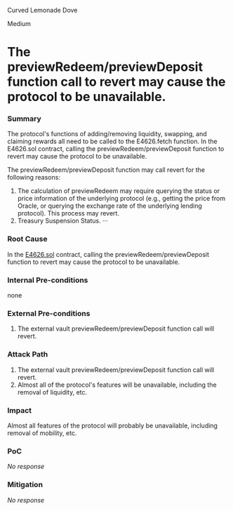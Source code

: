 Curved Lemonade Dove

Medium

# The previewRedeem/previewDeposit function call to revert may cause the protocol to be unavailable.

### Summary

The protocol's functions of adding/removing liquidity, swapping, and claiming rewards all need to be called to the E4626.fetch function.
In the E4626.sol contract, calling the previewRedeem/previewDeposit function to revert may cause the protocol to be unavailable.

The previewRedeem/previewDeposit function may call revert for the following reasons:
1. The calculation of previewRedeem may require querying the status or price information of the underlying protocol (e.g., getting the price from Oracle, or querying the exchange rate of the underlying lending protocol). This process may revert.
2. Treasury Suspension Status.
···



### Root Cause

In the [E4626.sol](https://github.com/sherlock-audit/2025-04-burve/blob/44cba36e2a0c3cd7b6999459bf7746db92f8cc0a/Burve/src/multi/vertex/E4626.sol#L55-L57) contract, calling the previewRedeem/previewDeposit function to revert may cause the protocol to be unavailable.


### Internal Pre-conditions

none

### External Pre-conditions

1. The external vault previewRedeem/previewDeposit function call will revert.

### Attack Path

1. The external vault previewRedeem/previewDeposit function call will revert.
2. Almost all of the protocol's features will be unavailable, including the removal of liquidity, etc.

### Impact

Almost all features of the protocol will probably be unavailable, including removal of mobility, etc.

### PoC

_No response_

### Mitigation

_No response_